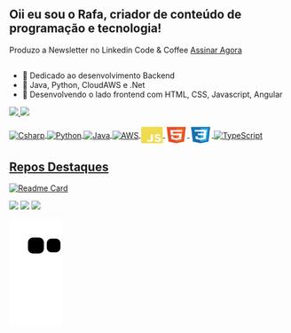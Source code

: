 ## Oii eu sou o Rafa, criador de conteúdo de programação e tecnologia!
Produzo a Newsletter no Linkedin Code & Coffee [Assinar Agora](https://www.linkedin.com/newsletters/7057736334987141121/)
<!---  
modelo: https://github.com/rafaballerini
doc: https://github.com/anuraghazra/github-readme-stats/blob/master/readme.md#deploy-on-your-own-vercel-instance
---->
##

- 🔭 Dedicado ao desenvolvimento Backend
- 🌱 Java, Python, CloudAWS e .Net
- 🤔 Desenvolvendo o lado frontend com HTML, CSS, Javascript, Angular

<div>
  <a href="https://github.com/rafaelmegda">
  <img height="180em" src="https://github-readme-stats.vercel.app/api?username=rafaelmegda&show_icons=true&theme=dracula&include_all_commits=true&count_private=true"/>
  <img height="180em" src="https://github-readme-stats.vercel.app/api/top-langs/?username=rafaelmegda&layout=compact&langs_count=7&theme=dracula"/>
</div>

<div style="display: inline_block"><br>
  <img align="center" alt="Csharp" height="30" width="40" src="https://cdn.jsdelivr.net/gh/devicons/devicon/icons/csharp/csharp-original.svg">
  <img align="center" alt="Python" height="30" width="40" src="https://cdn.jsdelivr.net/gh/devicons/devicon/icons/python/python-original.svg" />
  <img align="center" alt="Java" height="30" width="40" src="https://cdn.jsdelivr.net/gh/devicons/devicon/icons/java/java-original.svg" />
  <img align="center" alt="AWS" height="30" width="40" src="[https://cdn.jsdelivr.net/gh/devicons/devicon/icons/amazonwebservices/amazonwebservices-original.svg](https://upload.wikimedia.org/wikipedia/commons/thumb/9/93/Amazon_Web_Services_Logo.svg/1280px-Amazon_Web_Services_Logo.svg.png" />
  <img align="center" alt="Js" height="30" width="40" src="https://raw.githubusercontent.com/devicons/devicon/master/icons/javascript/javascript-plain.svg">
  <img align="center" alt="HTML" height="30" width="40" src="https://raw.githubusercontent.com/devicons/devicon/master/icons/html5/html5-original.svg">
  <img align="center" alt="CSS" height="30" width="40" src="https://raw.githubusercontent.com/devicons/devicon/master/icons/css3/css3-original.svg">
  <img align="center" alt="TypeScript" height="30" width="40" src="https://cdn.jsdelivr.net/gh/devicons/devicon/icons/typescript/typescript-original.svg">
</div>


 <div>
   
   ## Repos Destaques
   
   [![Readme Card](https://github-readme-stats.vercel.app/api/pin/?username=rafaelmegda&repo=Game-Rogue-Like)](https://github.com/rafaelmegda/Game-Rogue-Like)
 </div>
  
 <div> 
  <!--- 
  <a href="https://www.youtube.com/channel/colocarCanal" target="_blank"><img src="https://img.shields.io/badge/YouTube-FF0000?style=for-the-badge&logo=youtube&logoColor=white"      target="_blank"></a> 
  <a href="https://www.twitch.tv/rafaballerinii" target="_blank"><img src="https://img.shields.io/badge/Twitch-9146FF?style=for-the-badge&logo=twitch&logoColor=white"                target="_blank"></a>
  <a href="https://discord.gg/wagxzStdcR" target="_blank"><img src="https://img.shields.io/badge/Discord-7289DA?style=for-the-badge&logo=discord&logoColor=white"                      target="_blank"></a> 
---->
  <a href="https://instagram.com/megdarafael" target="_blank"><img src="https://img.shields.io/badge/-Instagram-%23E4405F?style=for-the-badge&logo=instagram&logoColor=white"         target="_blank"></a> 
  <a href = "mailto:rafaelmisidoro@gmail.com"><img src="https://img.shields.io/badge/-Gmail-%23333?style=for-the-badge&logo=gmail&logoColor=white" target="_blank"></a>
  <a href="https://www.linkedin.com/in/rafaelmegdaisidoro/" target="_blank"><img src="https://img.shields.io/badge/-LinkedIn-%230077B5?style=for-the-badge&logo=linkedin&logoColor=white" target="_blank"></a> 
 
  ![Snake animation](https://github.com/rafaelmegda/rafaelmegda/blob/output/github-contribution-grid-snake.svg)
 
</div>

